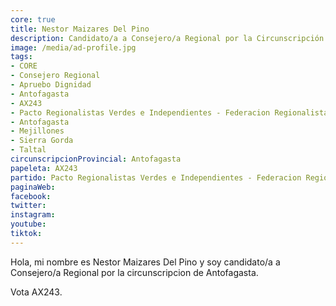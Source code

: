 ```yaml
---
core: true
title: Nestor Maizares Del Pino
description: Candidato/a a Consejero/a Regional por la Circunscripción de Antofagasta
image: /media/ad-profile.jpg
tags:
- CORE
- Consejero Regional
- Apruebo Dignidad
- Antofagasta
- AX243
- Pacto Regionalistas Verdes e Independientes - Federacion Regionalista Verde Social - Independientes
- Antofagasta
- Mejillones
- Sierra Gorda
- Taltal
circunscripcionProvincial: Antofagasta
papeleta: AX243
partido: Pacto Regionalistas Verdes e Independientes - Federacion Regionalista Verde Social - Independientes
paginaWeb:
facebook:
twitter:
instagram:
youtube:
tiktok:
---
```

Hola, mi nombre es Nestor Maizares Del Pino y soy candidato/a a Consejero/a Regional por la circunscripcion de Antofagasta.

Vota AX243.